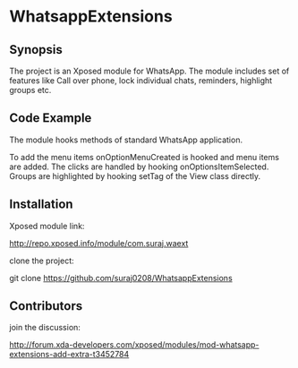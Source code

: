 # WhatsappExtensions
## Synopsis

The project is an Xposed module for WhatsApp. The module includes set of features like Call over phone, lock individual chats, reminders, highlight groups etc.  

## Code Example

The module hooks methods of standard WhatsApp application.

To add the menu items onOptionMenuCreated is hooked and menu items are added. The clicks are handled by hooking onOptionsItemSelected.
Groups are highlighted by hooking setTag of the View class directly.

## Installation

Xposed module link:

http://repo.xposed.info/module/com.suraj.waext

clone the project:

git clone https://github.com/suraj0208/WhatsappExtensions

## Contributors

join the discussion:

http://forum.xda-developers.com/xposed/modules/mod-whatsapp-extensions-add-extra-t3452784

